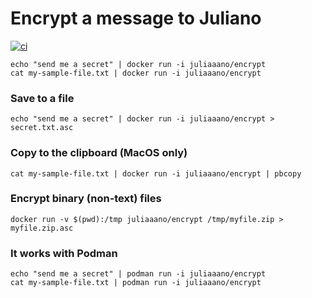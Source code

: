 # Encrypt a message to Juliano

[![ci](https://github.com/juliaaano/encrypt/actions/workflows/ci.yml/badge.svg)](https://github.com/juliaaano/encrypt/actions/workflows/ci.yml)

```
echo "send me a secret" | docker run -i juliaaano/encrypt
cat my-sample-file.txt | docker run -i juliaaano/encrypt
```

### Save to a file

```
echo "send me a secret" | docker run -i juliaaano/encrypt > secret.txt.asc
```

### Copy to the clipboard (MacOS only)

```
cat my-sample-file.txt | docker run -i juliaaano/encrypt | pbcopy
```

### Encrypt binary (non-text) files

```
docker run -v $(pwd):/tmp juliaaano/encrypt /tmp/myfile.zip > myfile.zip.asc
```

### It works with Podman

```
echo "send me a secret" | podman run -i juliaaano/encrypt
cat my-sample-file.txt | podman run -i juliaaano/encrypt
```
